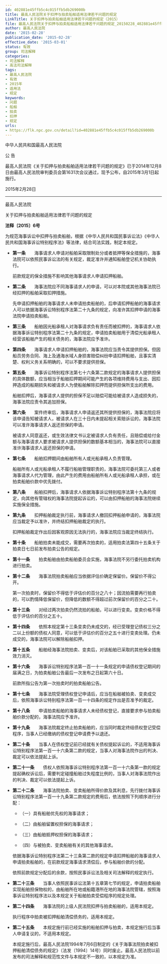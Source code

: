 ```yaml
---
id: 402881e45ffb5c4c015ffb5db269000b
title: 最高人民法院关于扣押与拍卖船舶适用法律若干问题的规定
LinkTitle: 关于扣押与拍卖船舶适用法律若干问题的规定（2015）
file: 最高人民法院关于扣押与拍卖船舶适用法律若干问题的规定_20150228_402881e45ffb5c4c015ffb5db269000b.docx
author: 最高人民法院
date: '2015-02-28'
publication_date: '2015-02-28'
effective_date: '2015-03-01'
status: 有效
group: 司法解释
categories:
- 司法解释
- 高法司法解释
tags:
- 最高人民法院
- 有效
- 2015年
- 适用法
- 规定
keywords:
- 问题
- 船舶
- 拍卖
- 扣押
- 规定
urls:
- https://flk.npc.gov.cn/detail?id=402881e45ffb5c4c015ffb5db269000b
---
```


中华人民共和国最高人民法院

公 告

最高人民法院《关于扣押与拍卖船舶适用法律若干问题的规定》已于2014年12月8日由最高人民法院审判委员会第1631次会议通过，现予公布，自2015年3月1日起施行。

2015年2月28日

---

最高人民法院

关于扣押与拍卖船舶适用法律若干问题的规定

**法释〔2015〕6号**

为规范海事诉讼中扣押与拍卖船舶，根据《中华人民共和国民事诉讼法》《中华人民共和国海事诉讼特别程序法》等法律，结合司法实践，制定本规定。

- **第一条**　　海事请求人申请对船舶采取限制处分或者抵押等保全措施的，海事法院可以依照民事诉讼法的有关规定，裁定准许并通知船舶登记机关协助执行。

  前款规定的保全措施不影响其他海事请求人申请扣押船舶。

- **第二条**　　海事法院应不同海事请求人的申请，可以对本院或其他海事法院已经扣押的船舶采取扣押措施。

  先申请扣押船舶的海事请求人未申请拍卖船舶的，后申请扣押船舶的海事请求人可以依据海事诉讼特别程序法第二十九条的规定，向准许其扣押申请的海事法院申请拍卖船舶。

- **第三条**　　船舶因光船承租人对海事请求负有责任而被扣押的，海事请求人依据海事诉讼特别程序法第二十九条的规定，申请拍卖船舶用于清偿光船承租人经营该船舶产生的相关债务的，海事法院应予准许。

- **第四条**　　海事请求人申请扣押船舶的，海事法院应当责令其提供担保。但因船员劳务合同、海上及通海水域人身损害赔偿纠纷申请扣押船舶，且事实清楚、权利义务关系明确的，可以不要求提供担保。

- **第五条**　　海事诉讼特别程序法第七十六条第二款规定的海事请求人提供担保的具体数额，应当相当于船舶扣押期间可能产生的各项维持费用与支出、因扣押造成的船期损失和被请求人为使船舶解除扣押而提供担保所支出的费用。

  船舶扣押后，海事请求人提供的担保不足以赔偿可能给被请求人造成损失的，海事法院应责令其追加担保。

- **第六条**　　案件终审后，海事请求人申请返还其所提供担保的，海事法院应将该申请告知被请求人，被请求人在三十日内未提起相关索赔诉讼的，海事法院可以准许海事请求人返还担保的申请。

  被请求人同意返还，或生效法律文书认定被请求人负有责任，且赔偿或给付金额与海事请求人要求被请求人提供担保的数额基本相当的，海事法院可以直接准许海事请求人返还担保的申请。

- **第七条**　　船舶扣押期间由船舶所有人或光船承租人负责管理。

  船舶所有人或光船承租人不履行船舶管理职责的，海事法院可委托第三人或者海事请求人代为管理，由此产生的费用由船舶所有人或光船承租人承担，或在拍卖船舶价款中优先拨付。

- **第八条**　　船舶扣押后，海事请求人依据海事诉讼特别程序法第十九条的规定，向其他有管辖权的海事法院提起诉讼的，可以由扣押船舶的海事法院继续实施保全措施。

- **第九条**　　扣押船舶裁定执行前，海事请求人撤回扣押船舶申请的，海事法院应当裁定予以准许，并终结扣押船舶裁定的执行。

  扣押船舶裁定作出后因客观原因无法执行的，海事法院应当裁定终结执行。

- **第十条**　　船舶拍卖未能成交，需要再次拍卖的，适用拍卖法第四十五条关于拍卖日七日前发布拍卖公告的规定。

- **第十一条**　　拍卖船舶由拍卖船舶委员会实施，海事法院不另行委托拍卖机构进行拍卖。

- **第十二条**　　海事法院拍卖船舶应当依据评估价确定保留价。保留价不得公开。

  第一次拍卖时，保留价不得低于评估价的百分之八十；因流拍需要再行拍卖的，可以酌情降低保留价，但降低的数额不得超过前次保留价的百分之二十。

- **第十三条**　　对经过两次拍卖仍然流拍的船舶，可以进行变卖。变卖价格不得低于评估价的百分之五十。

- **第十四条**　　依照本规定第十三条变卖仍未成交的，经已受理登记债权三分之二以上份额的债权人同意，可以低于评估价的百分之五十进行变卖处理。仍未成交的，海事法院可以解除船舶扣押。

- **第十五条**　　船舶经海事法院拍卖、变卖后，对该船舶已采取的其他保全措施效力消灭。

- **第十六条**　　海事诉讼特别程序法第一百一十一条规定的申请债权登记期间的届满之日，为拍卖船舶公告最后一次发布之日起第六十日。

  前款所指公告为第一次拍卖时的拍卖船舶公告。

- **第十七条**　　海事法院受理债权登记申请后，应当在船舶被拍卖、变卖成交后，依照海事诉讼特别程序法第一百一十四条的规定作出是否准予的裁定。

- **第十八条**　　申请拍卖船舶的海事请求人未经债权登记，直接要求参与拍卖船舶价款分配的，海事法院应予准许。

- **第十九条**　　海事法院裁定终止拍卖船舶的，应当同时裁定终结债权登记受偿程序，当事人已经缴纳的债权登记申请费予以退还。

- **第二十条**　　当事人在债权登记前已经就有关债权提起诉讼的，不适用海事诉讼特别程序法第一百一十六条第二款的规定，当事人对海事法院作出的判决、裁定可以依法提起上诉。

- **第二十一条**　　债权人依照海事诉讼特别程序法第一百一十六条第一款的规定提起确权诉讼后，需要判定碰撞船舶过失程度比例的，当事人对海事法院作出的判决、裁定可以依法提起上诉。

- **第二十二条**　　海事法院拍卖、变卖船舶所得价款及其利息，先行拨付海事诉讼特别程序法第一百一十九条第二款规定的费用后，依法按照下列顺序进行分配：

  - （一）具有船舶优先权的海事请求；

  - （二）由船舶留置权担保的海事请求；

  - （三）由船舶抵押权担保的海事请求；

  - （四）与被拍卖、变卖船舶有关的其他海事请求。

  依据海事诉讼特别程序法第二十三条第二款的规定申请扣押船舶的海事请求人申请拍卖船舶的，在前款规定海事请求清偿后，参与船舶价款的分配。

  依照前款规定分配后的余款，按照民事诉讼法及相关司法解释的规定执行。

- **第二十三条**　　当事人依照民事诉讼法第十五章第七节的规定，申请拍卖船舶实现船舶担保物权的，由船舶所在地或船籍港所在地的海事法院管辖，按照海事诉讼特别程序法以及本规定关于船舶拍卖受偿程序的规定处理。

- **第二十四条**　　海事法院的上级人民法院扣押与拍卖船舶的，适用本规定。

  执行程序中拍卖被扣押船舶清偿债务的，适用本规定。

- **第二十五条**　　本规定施行前已经实施的船舶扣押与拍卖，本规定施行后当事人申请复议的，不适用本规定。

  本规定施行后，最高人民法院1994年7月6日制定的《关于海事法院拍卖被扣押船舶清偿债务的规定》（法发〔1994〕14号）同时废止。最高人民法院以前发布的司法解释和规范性文件与本规定不一致的，以本规定为准。
